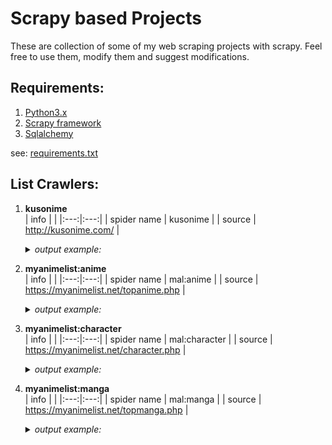 
# Scrapy based Projects
These are collection of some of my web scraping projects with scrapy. Feel free to use them, modify them and suggest modifications.

## Requirements:
1. [Python3.x](https://www.python.org/)
2. [Scrapy framework](https://scrapy.org/)
3. [Sqlalchemy](https://sqlalchemy.org)

see: [requirements.txt](/requirements.txt)

## List Crawlers:
1. **kusonime**</br>
   | info |  |
   |:---:|:---:|
   | spider name | kusonime |
   | source | http://kusonime.com/ |

   <details>
     <summary><i>output example:</i></summary>

      </br>

      | id | title | url | genre | thumbnail | japanese | seasons | producers | type | status | total_episode | score | duration | released_on | sinopsis | download_data |
      |:---:|:---:|:---:|:---:|:---:|:---:|:---:|:---:|:---:|:---:|:---:|:---:|:---:|:---:|:---:|:---:|
      | 1 | Hanabi-chan wa Okuregachi | https://kusonime.com/hanabichan-batch- [...] | [ "Comedy", "Spring 2022" ] | https://kusonime.com/wp- [...] | ハナビちゃんは遅れがち | Spring 2022 | N/A | TV Series | Ongoing | ? | 6.12 | 4 min. per ep. | Jul 10, 2022 | Musashi Shinonome, manajer baru yang akan [...] | [ { "name": "Download Hanabi-chan wa [...] |
      | 2 | Gaikotsu Kishi-sama Tadaima Isekai e Odekakechuu | https://kusonime.com/skeleton-knight-batch- [...] | [ "Action", "Fantasy", "Spring 2022" ] | https://kusonime.com/wp- [...] | 骸骨騎士様、只今異世界へお出掛け中 | Spring 2022 | Pony Canyon, AT-X, DAX Production, Docomo [...] | BD | Completed | 12 | 7.31 | 23 min. per ep. | Apr 07, 2022 | selain Ainz-sama ada juga tengkorak [...] | [ { "name": "Download Gaikotsu Kishi-sama [...] |
      | 3 | Xiao Mo Tou Baolu La! (Busted! Darklord) | https://kusonime.com/xiao-mo-tou-baolu-la- [...] | [ "Comedy", "Anime ONA" ] | https://kusonime.com/wp- [...] | 小魔头暴露啦！ | Anime ONA | N/A | ONA | Completed | 26 | 6.38 | 8 min. per ep. | Jan 15, 2022 | Dalam upaya untuk bertahan hidup, Yu Renjie, [...] | [ { "name": "Download Xiao Mo Tou Baolu La! [...] |
      | 4 | Takt Op. Destiny | https://kusonime.com/takt-op-destiny-batch- [...] | [ "Action", "Fantasy", "Music", "Fall 2021" ] | https://kusonime.com/wp- [...] | takt op.Destiny | Fall 2021 | DeNA, Bandai Namco Arts | BD | Completed | 12 | 7.16 | 23 min. per ep. | Oct 06, 2021 | ceritanya sendiri, suatu hari meteorit hitam [...] | [ { "name": "Download Takt Op. Destiny Batch [...] |
      | 5 | Steamboy | https://kusonime.com/steamboy-bd-subtitle- [...] | [ "Action", "Adventure", "Drama", [...] | https://kusonime.com/wp- [...] | スチームボーイ | Anime Movie | Bandai Visual, Dentsu, TBS, Imagica, Bandai, [...] | Movie | Completed | 1 | 7.33 | 2 hr. 6 min. | Jul 17, 2004 | Becerita tentang cowok 13 tahun bernama [...] | [ { "name": "Download Movie Steamboy BD [...] |

      _and more.._

   </details>

1. **myanimelist:anime**</br>
   | info |  |
   |:---:|:---:|
   | spider name | mal:anime |
   | source | https://myanimelist.net/topanime.php |

   <details>
     <summary><i>output example:</i></summary>

      </br>

      | id | title | url | synonyms | japanese | german | spanish | french | type | episodes | status | aired | premiered | broadcast | producers | licensors | studios | source | genres | demographic | duration | rating | score | ranked | popularity | members | favorites | synopsis | themes |
      |:---:|:---:|:---:|:---:|:---:|:---:|:---:|:---:|:---:|:---:|:---:|:---:|:---:|:---:|:---:|:---:|:---:|:---:|:---:|:---:|:---:|:---:|:---:|:---:|:---:|:---:|:---:|:---:|:---:|
      | 1 | Hunter x Hunter | [...] | HxH (2011) | HUNTER×HUNTER（ハンター×ハンター） | Hunter x Hunter | Hunter x Hunter | Hunter X Hunter | TV | 148 | Finished Airing | Oct 2, 2011 to Sep 24, 2014 | Fall 2011 | Sundays at 10:55 (JST) | [ "Nippon Television Network", "Shueisha", "VAP" ] | VIZ Media | Madhouse | Manga | [ "Action", "Adventure", "Fantasy" ] | [ "Shounen" ] | 23 min. per ep. | PG-13 - Teens 13 or older | 9.04 | #9 | #10 | 2,446,844 | 187,345 | Hunters devote themselves to accomplishing [...] |  |
      | 2 | Gintama: The Very Final | [...] |  | 銀魂 THE FINAL | N/A |  |  | Movie | 1 | Finished Airing | Jan 8, 2021 |  |  | [ "TV Tokyo", "Warner Bros. Japan" ] | Eleven Arts | Bandai Namco Pictures | Manga | [ "Action", "Comedy", "Drama", "Sci-Fi" ] | [ "Shounen" ] | 1 hr. 44 min. | PG-13 - Teens 13 or older | 9.05 | #7 | #1652 | 110,801 | 3,723 | Two years have passed following the [...] | [ "Gag Humor", "Historical", "Parody", "Samurai" ] |
      | 3 | Fullmetal Alchemist: Brotherhood | [...] | Hagane no Renkinjutsushi: Fullmetal [...] | 鋼の錬金術師 FULLMETAL ALCHEMIST |  |  | Fullmetal Alchemist Brotherhood | TV | 64 | Finished Airing | Apr 5, 2009 to Jul 4, 2010 | Spring 2009 | Sundays at 17:00 (JST) | [ "Aniplex", "Mainichi Broadcasting System", [...] | [ "Aniplex of America", "Funimation" ] | Bones | Manga | [ "Action", "Adventure", "Drama", "Fantasy" ] | [ "Shounen" ] | 24 min. per ep. | R - 17+ (violence & profanity) | 9.13 | #1 | #3 | 2,962,116 | 206,616 | After a horrific alchemy experiment goes [...] | [ "Military" ] |
      | 4 | Fruits Basket: The Final Season | [...] | Fruits Basket 3rd Season, Fruits Basket [...] | フルーツバスケット The Final | Fruits Basket Staffel 3 | Fruits Basket: The Final Season | Fruits Basket Saison 3 | TV | 13 | Finished Airing | Apr 6, 2021 to Jun 29, 2021 | Spring 2021 | Tuesdays at 01:30 (JST) | [ "8PAN", "Avex Pictures", "Hakusensha", [...] | Funimation | TMS Entertainment | Manga | [ "Drama", "Romance", "Supernatural" ] | [ "Shoujo" ] | 23 min. per ep. | PG-13 - Teens 13 or older | 9.03 | #10 | #512 | 369,561 | 17,092 | Hundreds of years ago, the Chinese Zodiac [...] |  |
      | 5 | Gintama: Enchousen | [...] | Gintama' (2012), Gintama' Overdrive, Kintama | 銀魂' 延長戦 |  |  |  | TV | 13 | Finished Airing | Oct 4, 2012 to Mar 28, 2013 | Fall 2012 | Thursdays at 18:00 (JST) | [ "Aniplex", "Dentsu", "Miracle Bus", [...] | [ "None found,", "add some" ] | Sunrise | Manga | [ "Action", "Comedy", "Sci-Fi" ] | [ "Shounen" ] | 24 min. per ep. | PG-13 - Teens 13 or older | 9.04 | #8 | #697 | 288,977 | 2,851 | While Gintoki Sakata was away, the Yorozuya [...] | [ "Gag Humor", "Historical", "Parody", "Samurai" ] |

      _and more.._

   </details>

1. **myanimelist:character**</br>
   | info |  |
   |:---:|:---:|
   | spider name | mal:character |
   | source | https://myanimelist.net/character.php |

   <details>
     <summary><i>output example:</i></summary>

      </br>

      | id | name | url | japanese | source | favorites | biodata | description |
      |:---:|:---:|:---:|:---:|:---:|:---:|:---:|:---:|
      | 1 | Edward Elric | https://myanimelist.net/character/11/Edward_Elric | エドワード・エルリック | Fullmetal Alchemist | 83,452 | { "age": "15-16 (series), 18 (movie, end of [...] | Winry Rockbell Pinako Rockbell Izumi Curtis [...] |
      | 2 | Lelouch Lamperouge | [...] | ルルーシュ・ランペルージ | Code Geass: Hangyaku no Lelouch | 157,536 | { "age": "17 (first season), 18 (second [...] | Lelouch vi Britannia (ルルーシュ・ヴィ・ブリタニア, [...] |
      | 3 | Killua Zoldyck | [...] | キルア=ゾルディック | Hunter x Hunter | 88,948 | { "age": "12 (Beginning), 14-15 (Current)", [...] | , Hunter Abilities: Killua Zoldyck is the [...] |
      | 4 | Naruto Uzumaki | [...] | うずまき ナルト | Naruto | 78,178 | { "age": "12-13 (Naruto part I), 15-17 (part [...] | Born in Konohagakure, a ninja village hidden [...] |
      | 5 | Rintarou Okabe | [...] | 岡部 倫太郎 | Steins;Gate | 89,317 | { "age": "18 (Steins;Gate), 19 (Steins;Gate [...] | Rintaro Okabe (岡部 倫太郎 Okabe Rintarō?), often [...] |

      _and more.._

   </details>

1. **myanimelist:manga**</br>
   | info |  |
   |:---:|:---:|
   | spider name | mal:manga |
   | source | https://myanimelist.net/topmanga.php |

   <details>
     <summary><i>output example:</i></summary>

      </br>

      | id | title | url | japanese | type | volumes | chapters | status | published | genres | themes | demographic | serialization | authors | score | ranked | popularity | members | favorites | synopsis | french |
      |:---:|:---:|:---:|:---:|:---:|:---:|:---:|:---:|:---:|:---:|:---:|:---:|:---:|:---:|:---:|:---:|:---:|:---:|:---:|:---:|:---:|
      | 1 | Slam Dunk | https://myanimelist.net/manga/51/Slam_Dunk | SLAM DUNK | Manga | 31 | 276 | Finished | Sep 18, 1990 to Jun 4, 1996 | [ "Award Winning", "Sports" ] | [ "School", "Team Sports" ] | [ "Shounen" ] | Shounen Jump (Weekly) | [ "(Story & Art)", "Inoue, Takehiko" ] | 9.06 | #6 | #63 | 136,503 | 13,145 | Hanamichi Sakuragi, a tall, boisterous [...] |  |
      | 2 | Vagabond | https://myanimelist.net/manga/656/Vagabond | バガボンド | Manga | 37 | 327 | On Hiatus | Sep 3, 1998 to May 21, 2015 | [ "Action", "Adventure", "Award Winning" ] | [ "Historical", "Samurai" ] | [ "Seinen" ] | Morning | [ "(Story & Art),", "(Story)", "Inoue, [...] | 9.19 | #4 | #16 | 290,222 | 30,785 | In 16th-century Japan, Shinmen Takezou is a [...] |  |
      | 3 | Berserk | https://myanimelist.net/manga/2/Berserk | ベルセルク | Manga | Unknown | Unknown | Publishing | Aug 25, 1989 to ? | [ "Action", "Adventure", "Award Winning", [...] | [ "Gore", "Military", "Mythology", [...] | [ "Seinen" ] | Young Animal | [ "(Art)", "(Story & Art),", "Miura, [...] | 9.46 | #1 | #2 | 561,136 | 105,626 | Berserk: The Prototype |  |
      | 4 | Monster | https://myanimelist.net/manga/1/Monster | MONSTER | Manga | 18 | 162 | Finished | Dec 5, 1994 to Dec 20, 2001 | [ "Award Winning", "Drama", "Mystery" ] | [ "Adult Cast", "Psychological" ] | [ "Seinen" ] | Big Comic Original | [ "(Story & Art)", "Urasawa, Naoki" ] | 9.13 | #5 | #30 | 196,176 | 17,134 | Kenzou Tenma, a renowned Japanese [...] |  |
      | 5 | One Piece | https://myanimelist.net/manga/13/One_Piece | ONE PIECE | Manga | Unknown | Unknown | Publishing | Jul 22, 1997 to ? | [ "Action", "Adventure", "Fantasy" ] |  | [ "Shounen" ] | Shounen Jump (Weekly) | [ "(Story & Art)", "Oda, Eiichiro" ] | 9.20 | #3 | #3 | 509,903 | 100,996 | Gol D. Roger, a man referred to as the [...] |  |

      _and more.._

   </details>


